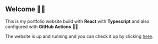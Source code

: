 ## Welcome 👋🏻

This is my portfolio website build with **React** with **Typescript** and also configured with **GitHub Actions** 🚀🚀

The website is up and running and you can check it up by clicking [here](https://endridollani.dev).
